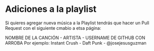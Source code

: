 # Adiciones a la playlist
Si quieres agregar nueva música a la Playlist tendrás que hacer un Pull Request con el siguiente cmabio a etsa página:

NOMBRE DE LA CANCIÓN - ARTISTA - USERNAME DE GITHUB CON ARROBA
Por ejemplo:
Instant Crush - Daft Punk - @josejesusguzman